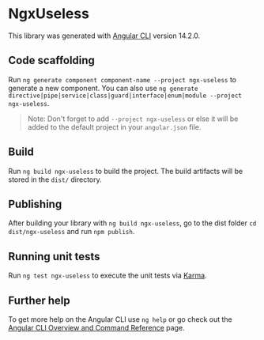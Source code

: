 # NgxUseless

This library was generated with [Angular CLI](https://github.com/angular/angular-cli) version 14.2.0.

## Code scaffolding

Run `ng generate component component-name --project ngx-useless` to generate a new component. You can also use `ng generate directive|pipe|service|class|guard|interface|enum|module --project ngx-useless`.
> Note: Don't forget to add `--project ngx-useless` or else it will be added to the default project in your `angular.json` file. 

## Build

Run `ng build ngx-useless` to build the project. The build artifacts will be stored in the `dist/` directory.

## Publishing

After building your library with `ng build ngx-useless`, go to the dist folder `cd dist/ngx-useless` and run `npm publish`.

## Running unit tests

Run `ng test ngx-useless` to execute the unit tests via [Karma](https://karma-runner.github.io).

## Further help

To get more help on the Angular CLI use `ng help` or go check out the [Angular CLI Overview and Command Reference](https://angular.io/cli) page.
